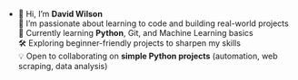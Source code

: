 - 👋 Hi, I’m **David Wilson**  
👀 I’m passionate about learning to code and building real-world projects  
🌱 Currently learning **Python**, Git, and Machine Learning basics  
🛠️ Exploring beginner-friendly projects to sharpen my skills  
💡 Open to collaborating on **simple Python projects** (automation, web scraping, data analysis) 
<!---
Ydeem/Ydeem is a ✨ special ✨ repository because its `README.md` (this file) appears on your GitHub profile.
You can click the Preview link to take a look at your changes.
--->

